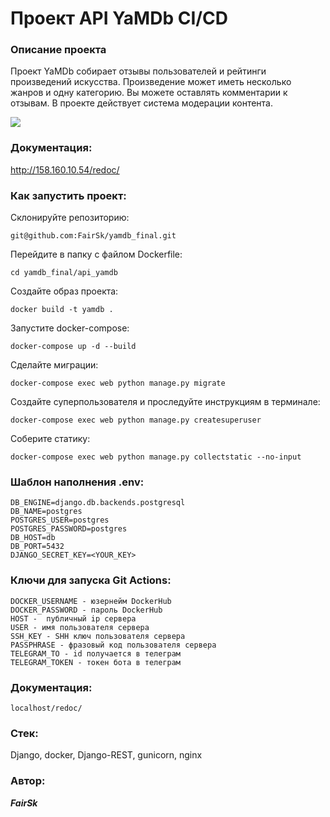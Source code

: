 # Проект API YaMDb CI/CD

### Описание проекта
Проект YaMDb собирает отзывы пользователей и рейтинги произведений искусства. Произведение может иметь несколько жанров и одну категорию. Вы можете оставлять комментарии к отзывам. В проекте действует система модерации контента.

![](https://github.com/FairSk/yamdb_final/actions/workflows/yamdb_workflow.yml/badge.svg)

### Документация:

http://158.160.10.54/redoc/

### Как запустить проект:
Склонируйте репозиторию:

```
git@github.com:FairSk/yamdb_final.git
```

Перейдите в папку с файлом Dockerfile:

```
cd yamdb_final/api_yamdb
```

Создайте образ проекта:

```
docker build -t yamdb .
```

Запустите docker-compose:

```
docker-compose up -d --build 
```

Сделайте миграции:
```
docker-compose exec web python manage.py migrate
```

Создайте суперпользователя и проследуйте инструкциям в терминале:
```
docker-compose exec web python manage.py createsuperuser
```

Соберите статику:
```
docker-compose exec web python manage.py collectstatic --no-input 
```

### Шаблон наполнения .env:

```
DB_ENGINE=django.db.backends.postgresql
DB_NAME=postgres
POSTGRES_USER=postgres
POSTGRES_PASSWORD=postgres
DB_HOST=db
DB_PORT=5432
DJANGO_SECRET_KEY=<YOUR_KEY>
```

### Ключи для запуска Git Actions:

```
DOCKER_USERNAME - юзернейм DockerHub
DOCKER_PASSWORD - пароль DockerHub
HOST -  публичный ip сервера
USER - имя пользователя сервера
SSH_KEY - SHH ключ пользователя сервера
PASSPHRASE - фразовый код пользователя сервера
TELEGRAM_TO - id получается в телеграм
TELEGRAM_TOKEN - токен бота в телеграм
```

### Документация:

```
localhost/redoc/
```

### Стек:

Django, docker, Django-REST, gunicorn, nginx

### Автор:
***FairSk***
